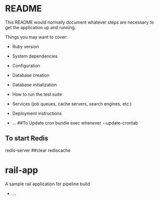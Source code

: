 
# README

This README would normally document whatever steps are necessary to get the
application up and running.

Things you may want to cover:

* Ruby version

* System dependencies

* Configuration

* Database creation

* Database initialization

* How to run the test suite

* Services (job queues, cache servers, search engines, etc.)

* Deployment instructions

* ...
##To Update cron
bundle exec whenever --update-crontab

## To start Redis
redis-server
##clear rediscache


# rail-app
A sample rail application for pipeline build



* ...

<!-- songs_create
 Api Details:
 example <<-TEXT
 ---------------------------------------
     {
    api_name: songs,
    method: POST,
    version: v1,
    path: /api/v1/songs
  }


  Header Body:
  example <<-TEXT
---------------------------------------
  {
    Content-Type: application/json
    User-Token:   pZnGtofwatRe2G9DbRy3
  }

  Request Body:
  example <<-TEXT
---------------------------------------
{ "admin_song":
  {
    "name_song": "hdfcccclf"  
  }
}

 Response Body:
 example <<-TEXT
---------------------------------------
{
    "status": 200,
    "data": {
        "song": {
            "id": 8,
            "user_id": 3,
            "name_song": "hdfcccclf",
            "beats": null,
            "genre": null,
            "version": null,
            "name_artist": null,
            "date_uploaded": null,
            "created_at": "2019-01-30T11:59:51.657Z",
            "updated_at": "2019-01-30T11:59:51.657Z"
        }
    },
    "message": "Successfuly Create Song"
}

  

